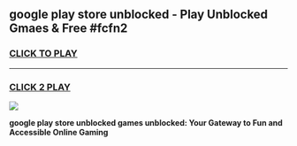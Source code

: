 
## google play store unblocked - Play Unblocked Gmaes & Free #fcfn2
<h3>
<a href="https://news.freeplayer.one?title=google_play_store_unblocked&ref=24F">CLICK TO PLAY</a></h3>
<hr>

<h3>
<a href="https://news.freeplayer.one?title=google_play_store_unblocked&ref=24F">CLICK 2 PLAY</a>
  
</h3>

<a href="https://news.freeplayer.one?title=google_play_store_unblocked&ref=24F/"><img src="https://clearcache.store/games.png"></a>


**google play store unblocked games unblocked: Your Gateway to Fun and Accessible Online Gaming**
